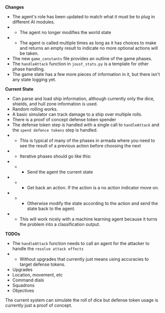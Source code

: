 __Changes__
* The agent's role has been updated to match what it must be to plug in different AI modules.
* * The agent no longer modifies the world state
* * The agent is called multiple times as long as it has choices to make and returns an empty result to indicate no more optional actions will be taken.
* The new `game_constants` file provides an outline of the game phases.
* The `handleAttack` function in `joust_stats.py` is a template for other phase handling.
* The game state has a few more pieces of information in it, but there isn't any state logging yet.

__Current State__
* Can parse and load ship information, although currently only the dice, shields, and hull zone information is used.
* Random rolling works.
* A basic simulator can track damage to a ship over multiple rolls.
* There is a proof of concept defense token spender
* The defense token step is handled with a single call to `handleAttack` and the `spend defence tokens` step is handled.
* * This is typical of many of the phases in armada where you need to see the result of a previous action before choosing the next
* * Iterative phases should go like this:
* * * Send the agent the current state
* * * Get back an action. If the action is a no action indicator move on.
* * * Otherwise modify the state according to the action and send the state back to the agent.
* * This will work nicely with a machine learning agent because it turns the problem into a classification output.

__TODOs__
* The `handleAttack` function needs to call an agent for the attacker to handle the `resolve attack effects`
* * Without upgrades that currently just means using accuracies to target defense tokens.
* Upgrades
* Location, movement, etc
* Command dials
* Squadrons
* Objectives

The current system can simulate the roll of dice but defense token usage is currently just a proof of concept.
